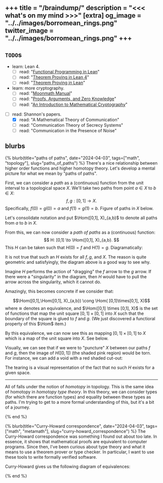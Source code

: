 +++
title = "/braindump/"
description = "<<< what's on my mind >>>"
[extra]
og_image = "../../images/borromean_rings.png"
twitter_image = "../../images/borromean_rings.png"
+++
---

## `TODO`s
- learn: Lean 4.
  - [ ] read: "[Functional Programming in Lean](https://lean-lang.org/functional_programming_in_lean/)" 
  - [ ] read: "[Theorem Proving in Lean 4](https://leanprover.github.io/theorem_proving_in_lean4/)"
  - [ ] read: "[Theorem Proving in Lean](https://leanprover.github.io/theorem_proving_in_lean/)"
- learn: more cryptography. 
  - [ ] read: "[Moonmath Manual](https://github.com/LeastAuthority/moonmath-manual)"
  - [ ] read: "[Proofs, Arguments, and Zero Knowledge](https://people.cs.georgetown.edu/jthaler/ProofsArgsAndZK.html)"
  - [ ] read: "[An Introduction to Mathematical Cryptography](https://link.springer.com/book/10.1007/978-0-387-77993-5)"
- [ ] read: Shannon's papers.
    - [x] read: "A Mathematical Theory of Communication"
    - [ ] read: "Communication Theory of Secrecy Systems"
    - [ ] read: "Communication in the Presence of Noise"

## blurbs

{% blurb(title="paths of paths", date="2024-04-03", tags=["math", "topology"], slug="paths_of_paths") %}
There's a nice relationship between higher order functions and higher homotopy theory.
Let's develop a mental picture for what we mean by "paths of paths".

First, we can consider a *path* as a (continuous) function from the unit interval to a topological space $X$. 
We'll take two paths from point $a \in X$ to $b\in X$:
$$
f,g: [0, 1] \to X.
$$
Specifically, $f(0)=g(0)=a$ and $f(1)=g(1)=b$. 
Figure of paths in $X$ below.

<script type="text/tikz"> 


\tikzset{every picture/.style={line width=0.75pt}} %set default line width to 0.75pt        

\begin{tikzpicture}[x=0.75pt,y=0.75pt,yscale=-1,xscale=1]
%uncomment if require: \path (0,300); %set diagram left start at 0, and has height of 300

%Shape: Circle [id:dp5916889764018756] 
\draw  [color={rgb, 255:red, 107; green, 201; blue, 223 }  ,draw opacity=1 ][fill={rgb, 255:red, 107; green, 201; blue, 223 }  ,fill opacity=1 ] (154,156.71) .. controls (154,154.66) and (155.66,153) .. (157.71,153) .. controls (159.77,153) and (161.43,154.66) .. (161.43,156.71) .. controls (161.43,158.77) and (159.77,160.43) .. (157.71,160.43) .. controls (155.66,160.43) and (154,158.77) .. (154,156.71) -- cycle ;
%Shape: Circle [id:dp46790486808185605] 
\draw  [color={rgb, 255:red, 107; green, 201; blue, 223 }  ,draw opacity=1 ][fill={rgb, 255:red, 107; green, 201; blue, 223 }  ,fill opacity=1 ] (350,115.71) .. controls (350,113.66) and (351.66,112) .. (353.71,112) .. controls (355.77,112) and (357.43,113.66) .. (357.43,115.71) .. controls (357.43,117.77) and (355.77,119.43) .. (353.71,119.43) .. controls (351.66,119.43) and (350,117.77) .. (350,115.71) -- cycle ;
%Curve Lines [id:da999241019120903] 
\draw [color={rgb, 255:red, 107; green, 201; blue, 223 }  ,draw opacity=1 ]   (157.71,156.71) .. controls (211.67,186.71) and (313.71,145.71) .. (353.71,115.71) ;
\draw [shift={(265.41,157.45)}, rotate = 164.39] [fill={rgb, 255:red, 107; green, 201; blue, 223 }  ,fill opacity=1 ][line width=0.08]  [draw opacity=0] (8.93,-4.29) -- (0,0) -- (8.93,4.29) -- cycle    ;
%Curve Lines [id:da6077084593527825] 
\draw [color={rgb, 255:red, 107; green, 201; blue, 223 }  ,draw opacity=1 ]   (157.71,156.71) .. controls (177.67,92.71) and (264.67,24.71) .. (353.71,115.71) ;
\draw [shift={(248.55,72.92)}, rotate = 168.64] [fill={rgb, 255:red, 107; green, 201; blue, 223 }  ,fill opacity=1 ][line width=0.08]  [draw opacity=0] (8.93,-4.29) -- (0,0) -- (8.93,4.29) -- cycle    ;
%Shape: Rectangle [id:dp2181122147040886] 
\draw  [color={rgb, 255:red, 107; green, 201; blue, 223 }  ,draw opacity=1 ][line width=1.5]  (110.67,47) -- (400.67,47) -- (400.67,192) -- (110.67,192) -- cycle ;

% Text Node
\draw (274,152.4) node [anchor=north west][inner sep=0.75pt]  [font=\large,color={rgb, 255:red, 107; green, 201; blue, 223 }  ,opacity=1 ,xscale=1.1,yscale=1.1]  {$g$};
% Text Node
\draw (210,57.4) node [anchor=north west][inner sep=0.75pt]  [font=\large,color={rgb, 255:red, 107; green, 201; blue, 223 }  ,opacity=1 ,xscale=1.1,yscale=1.1]  {$f$};
% Text Node
\draw (140,153.4) node [anchor=north west][inner sep=0.75pt]  [font=\large,color={rgb, 255:red, 107; green, 201; blue, 223 }  ,opacity=1 ,xscale=1.1,yscale=1.1]  {$a$};
% Text Node
\draw (364,108.4) node [anchor=north west][inner sep=0.75pt]  [font=\large,color={rgb, 255:red, 107; green, 201; blue, 223 }  ,opacity=1 ,xscale=1.1,yscale=1.1]  {$b$};
% Text Node
\draw (98,22.4) node [anchor=north west][inner sep=0.75pt]  [font=\large,color={rgb, 255:red, 107; green, 201; blue, 223 }  ,opacity=1 ,xscale=1.1,yscale=1.1]  {$X$};


\end{tikzpicture}
</script>

Let's consolidate notation and put $\Hom([0,1], X)_{a,b}$ to denote all paths from $a$ to $b$ in $X$. 

From this, we can now consider a *path of paths* as a (continuous) function:
$$
H: [0,1] \to \Hom([0,1], X)_{a,b}.
$$
This $H$ can be taken such that $H(0)=f$ and $H(1)=g$.
Diagramatically:
<script type="text/tikz">


\tikzset{every picture/.style={line width=0.75pt}} %set default line width to 0.75pt        

\begin{tikzpicture}[x=0.75pt,y=0.75pt,yscale=-1,xscale=1]
%uncomment if require: \path (0,281); %set diagram left start at 0, and has height of 281

%Curve Lines [id:da9388209042996238] 
\draw [color={rgb, 255:red, 107; green, 201; blue, 223 }  ,draw opacity=1 ]   (29.05,106.56) .. controls (81.95,11.69) and (211.72,13.94) .. (272.24,108.86) ;
\draw [shift={(273.15,110.3)}, rotate = 238.03] [fill={rgb, 255:red, 107; green, 201; blue, 223 }  ,fill opacity=1 ][line width=0.08]  [draw opacity=0] (10.72,-5.15) -- (0,0) -- (10.72,5.15) -- (7.12,0) -- cycle    ;
%Curve Lines [id:da22390256742717696] 
\draw [color={rgb, 255:red, 107; green, 201; blue, 223 }  ,draw opacity=1 ]   (29.05,162.98) .. controls (81.95,248.85) and (215.74,253.37) .. (272.3,166.66) ;
\draw [shift={(273.15,165.34)}, rotate = 122.48] [fill={rgb, 255:red, 107; green, 201; blue, 223 }  ,fill opacity=1 ][line width=0.08]  [draw opacity=0] (10.72,-5.15) -- (0,0) -- (10.72,5.15) -- (7.12,0) -- cycle    ;
%Straight Lines [id:da3453292356684231] 
\draw [color={rgb, 255:red, 107; green, 201; blue, 223 }  ,draw opacity=1 ]   (147.09,58) -- (147.09,204.51)(144.09,58) -- (144.09,204.51) ;
\draw [shift={(145.59,213.51)}, rotate = 270] [fill={rgb, 255:red, 107; green, 201; blue, 223 }  ,fill opacity=1 ][line width=0.08]  [draw opacity=0] (10.72,-5.15) -- (0,0) -- (10.72,5.15) -- (7.12,0) -- cycle    ;

% Text Node
\draw (4.72,122.56) node [anchor=north west][inner sep=0.75pt]  [font=\large,color={rgb, 255:red, 107; green, 201; blue, 223 }  ,opacity=1 ,xscale=1.1,yscale=1.1]  {$[ 0,1]$};
% Text Node
\draw (265.67,126.03) node [anchor=north west][inner sep=0.75pt]  [font=\large,color={rgb, 255:red, 107; green, 201; blue, 223 }  ,opacity=1 ,xscale=1.1,yscale=1.1]  {$X$};
% Text Node
\draw (140.37,4.93) node [anchor=north west][inner sep=0.75pt]  [font=\large,color={rgb, 255:red, 107; green, 201; blue, 223 }  ,opacity=1 ,xscale=1.1,yscale=1.1]  {$f$};
% Text Node
\draw (140.68,241.63) node [anchor=north west][inner sep=0.75pt]  [font=\large,color={rgb, 255:red, 107; green, 201; blue, 223 }  ,opacity=1 ,xscale=1.1,yscale=1.1]  {$g$};
% Text Node
\draw (154.85,126.03) node [anchor=north west][inner sep=0.75pt]  [font=\large,color={rgb, 255:red, 107; green, 201; blue, 223 }  ,opacity=1 ,xscale=1.1,yscale=1.1]  {$F$};


\end{tikzpicture}
</script>
It is not true that such an $H$ exists for all $f,g$, and $X$.
The reason is quite geometric and satisfyingly, the diagram above is a good way to see why.

Imagine $H$ performs the action of "dragging" the $f$ arrow to the $g$ arrow. If there were a "singularity" in the diagram, then $H$ would have to pull the arrow across the singularity, which it cannot do.

Amazingly, this becomes concrete if we consider that:

$$\Hom([0,1],\Hom([0,1], X)_{a,b}) \cong  \Hom( [0,1]\times[0,1], X)$$
where $\cong$ denotes an equivalence, and $\Hom([0,1] \times [0,1], X)$ is the set of functions that map the unit square $[0,1] \times [0,1]$ into $X$ such that the boundary of the square is glued to $f$ and $g$.
(We just discovered a functioral property of this $\Hom$ item.)

By this equivalence, we can now see this as mapping $[0,1]\times[0,1]$ to $X$ which is a map of the unit square into $X$.
See below.
<script type="text/tikz">


\tikzset{every picture/.style={line width=0.75pt}} %set default line width to 0.75pt        

\begin{tikzpicture}[x=0.75pt,y=0.75pt,yscale=-1,xscale=1]
%uncomment if require: \path (0,300); %set diagram left start at 0, and has height of 300

%Shape: Circle [id:dp5916889764018756] 
\draw  [color={rgb, 255:red, 107; green, 201; blue, 223 }  ,draw opacity=1 ][fill={rgb, 255:red, 107; green, 201; blue, 223 }  ,fill opacity=1 ] (154,156.71) .. controls (154,154.66) and (155.66,153) .. (157.71,153) .. controls (159.77,153) and (161.43,154.66) .. (161.43,156.71) .. controls (161.43,158.77) and (159.77,160.43) .. (157.71,160.43) .. controls (155.66,160.43) and (154,158.77) .. (154,156.71) -- cycle ;
%Shape: Circle [id:dp46790486808185605] 
\draw  [color={rgb, 255:red, 107; green, 201; blue, 223 }  ,draw opacity=1 ][fill={rgb, 255:red, 107; green, 201; blue, 223 }  ,fill opacity=1 ] (350,115.71) .. controls (350,113.66) and (351.66,112) .. (353.71,112) .. controls (355.77,112) and (357.43,113.66) .. (357.43,115.71) .. controls (357.43,117.77) and (355.77,119.43) .. (353.71,119.43) .. controls (351.66,119.43) and (350,117.77) .. (350,115.71) -- cycle ;
%Curve Lines [id:da999241019120903] 
\draw [color={rgb, 255:red, 107; green, 201; blue, 223 }  ,draw opacity=1 ][fill={rgb, 255:red, 255; green, 121; blue, 198 }  ,fill opacity=0.18 ]   (157.71,156.71) .. controls (211.67,186.71) and (313.71,145.71) .. (353.71,115.71) ;
\draw [shift={(265.41,157.45)}, rotate = 164.39] [fill={rgb, 255:red, 107; green, 201; blue, 223 }  ,fill opacity=1 ][line width=0.08]  [draw opacity=0] (8.93,-4.29) -- (0,0) -- (8.93,4.29) -- cycle    ;
%Curve Lines [id:da6077084593527825] 
\draw [color={rgb, 255:red, 107; green, 201; blue, 223 }  ,draw opacity=1 ][fill={rgb, 255:red, 255; green, 121; blue, 198 }  ,fill opacity=0.18 ]   (157.71,156.71) .. controls (177.67,92.71) and (264.67,24.71) .. (353.71,115.71) ;
\draw [shift={(248.55,72.92)}, rotate = 168.64] [fill={rgb, 255:red, 107; green, 201; blue, 223 }  ,fill opacity=1 ][line width=0.08]  [draw opacity=0] (8.93,-4.29) -- (0,0) -- (8.93,4.29) -- cycle    ;
%Shape: Rectangle [id:dp2181122147040886] 
\draw  [color={rgb, 255:red, 107; green, 201; blue, 223 }  ,draw opacity=1 ][line width=1.5]  (110.67,47) -- (400.67,47) -- (400.67,192) -- (110.67,192) -- cycle ;

% Text Node
\draw (274,152.4) node [anchor=north west][inner sep=0.75pt]  [font=\large,color={rgb, 255:red, 107; green, 201; blue, 223 }  ,opacity=1 ,xscale=1.1,yscale=1.1]  {$g$};
% Text Node
\draw (210,57.4) node [anchor=north west][inner sep=0.75pt]  [font=\large,color={rgb, 255:red, 107; green, 201; blue, 223 }  ,opacity=1 ,xscale=1.1,yscale=1.1]  {$f$};
% Text Node
\draw (140,153.4) node [anchor=north west][inner sep=0.75pt]  [font=\large,color={rgb, 255:red, 107; green, 201; blue, 223 }  ,opacity=1 ,xscale=1.1,yscale=1.1]  {$a$};
% Text Node
\draw (364,108.4) node [anchor=north west][inner sep=0.75pt]  [font=\large,color={rgb, 255:red, 107; green, 201; blue, 223 }  ,opacity=1 ,xscale=1.1,yscale=1.1]  {$b$};
% Text Node
\draw (98,22.4) node [anchor=north west][inner sep=0.75pt]  [font=\large,color={rgb, 255:red, 107; green, 201; blue, 223 }  ,opacity=1 ,xscale=1.1,yscale=1.1]  {$X$};
% Text Node
\draw (218,107.4) node [anchor=north west][inner sep=0.75pt]  [font=\large,color={rgb, 255:red, 255; green, 121; blue, 198 }  ,opacity=1 ,xscale=1.1,yscale=1.1]  {$H([ 0,1])$};
\end{tikzpicture}
</script>

Visually, we can see that if we were to "puncture" $X$ between our paths $f$ and $g$, then the image of $H([0,1])$ (the shaded pink region) would be torn.
For instance, we can add a void with a red shaded cut-out:
<script type="text/tikz">


\tikzset{every picture/.style={line width=0.75pt}} %set default line width to 0.75pt        

\begin{tikzpicture}[x=0.75pt,y=0.75pt,yscale=-1,xscale=1]
%uncomment if require: \path (0,300); %set diagram left start at 0, and has height of 300

%Shape: Circle [id:dp5916889764018756] 
\draw  [color={rgb, 255:red, 107; green, 201; blue, 223 }  ,draw opacity=1 ][fill={rgb, 255:red, 107; green, 201; blue, 223 }  ,fill opacity=1 ] (154,156.71) .. controls (154,154.66) and (155.66,153) .. (157.71,153) .. controls (159.77,153) and (161.43,154.66) .. (161.43,156.71) .. controls (161.43,158.77) and (159.77,160.43) .. (157.71,160.43) .. controls (155.66,160.43) and (154,158.77) .. (154,156.71) -- cycle ;
%Shape: Circle [id:dp46790486808185605] 
\draw  [color={rgb, 255:red, 107; green, 201; blue, 223 }  ,draw opacity=1 ][fill={rgb, 255:red, 107; green, 201; blue, 223 }  ,fill opacity=1 ] (350,115.71) .. controls (350,113.66) and (351.66,112) .. (353.71,112) .. controls (355.77,112) and (357.43,113.66) .. (357.43,115.71) .. controls (357.43,117.77) and (355.77,119.43) .. (353.71,119.43) .. controls (351.66,119.43) and (350,117.77) .. (350,115.71) -- cycle ;
%Curve Lines [id:da999241019120903] 
\draw [color={rgb, 255:red, 107; green, 201; blue, 223 }  ,draw opacity=1 ]   (157.71,156.71) .. controls (211.67,186.71) and (313.71,145.71) .. (353.71,115.71) ;
\draw [shift={(265.41,157.45)}, rotate = 164.39] [fill={rgb, 255:red, 107; green, 201; blue, 223 }  ,fill opacity=1 ][line width=0.08]  [draw opacity=0] (8.93,-4.29) -- (0,0) -- (8.93,4.29) -- cycle    ;
%Curve Lines [id:da6077084593527825] 
\draw [color={rgb, 255:red, 107; green, 201; blue, 223 }  ,draw opacity=1 ]   (157.71,156.71) .. controls (177.67,92.71) and (264.67,24.71) .. (353.71,115.71) ;
\draw [shift={(248.55,72.92)}, rotate = 168.64] [fill={rgb, 255:red, 107; green, 201; blue, 223 }  ,fill opacity=1 ][line width=0.08]  [draw opacity=0] (8.93,-4.29) -- (0,0) -- (8.93,4.29) -- cycle    ;
%Shape: Rectangle [id:dp2181122147040886] 
\draw  [color={rgb, 255:red, 107; green, 201; blue, 223 }  ,draw opacity=1 ][line width=1.5]  (110.67,47) -- (400.67,47) -- (400.67,192) -- (110.67,192) -- cycle ;
%Shape: Circle [id:dp5952944687629388] 
\draw  [color={rgb, 255:red, 107; green, 201; blue, 223 }  ,draw opacity=1 ][fill={rgb, 255:red, 255; green, 5; blue, 0 }  ,fill opacity=0.44 ][line width=1.5]  (245,114.5) .. controls (245,108.15) and (250.15,103) .. (256.5,103) .. controls (262.85,103) and (268,108.15) .. (268,114.5) .. controls (268,120.85) and (262.85,126) .. (256.5,126) .. controls (250.15,126) and (245,120.85) .. (245,114.5) -- cycle ;

% Text Node
\draw (274,152.4) node [anchor=north west][inner sep=0.75pt]  [font=\large,color={rgb, 255:red, 107; green, 201; blue, 223 }  ,opacity=1 ,xscale=1.1,yscale=1.1]  {$g$};
% Text Node
\draw (210,57.4) node [anchor=north west][inner sep=0.75pt]  [font=\large,color={rgb, 255:red, 107; green, 201; blue, 223 }  ,opacity=1 ,xscale=1.1,yscale=1.1]  {$f$};
% Text Node
\draw (140,153.4) node [anchor=north west][inner sep=0.75pt]  [font=\large,color={rgb, 255:red, 107; green, 201; blue, 223 }  ,opacity=1 ,xscale=1.1,yscale=1.1]  {$a$};
% Text Node
\draw (364,108.4) node [anchor=north west][inner sep=0.75pt]  [font=\large,color={rgb, 255:red, 107; green, 201; blue, 223 }  ,opacity=1 ,xscale=1.1,yscale=1.1]  {$b$};
% Text Node
\draw (98,22.4) node [anchor=north west][inner sep=0.75pt]  [font=\large,color={rgb, 255:red, 107; green, 201; blue, 223 }  ,opacity=1 ,xscale=1.1,yscale=1.1]  {$X$};


\end{tikzpicture}
</script>
The tearing is a visual representation of the fact that no such $H$ exists for a given space.

---
All of falls under the notion of *homotopy* in topology.
This is the same idea of homotopy in *homotopy type theory*.
In this theory, we can consider types (for which there are function types) and equality between these types as paths.
I'm trying to get to a more formal understanding of this, but it's a bit of a journey.

{% end %}

{% blurb(title="Curry-Howard correspondence", date="2024-04-03", tags=["math", "metamath"], slug="curry-howard_correspondence") %}
The Curry-Howard correspondence was something I found out about too late.
In essence, it shows that mathematical proofs are equivalent to computer programs. 
Since then, I've been curious about type theory and what it means to use a theorem prover or type checker.
In particular, I want to use these tools to write formally verified software.

Curry-Howard gives us the following diagram of equivalences:

<script type="text/tikz">
\tikzset{every picture/.style={line width=0.75pt}} %set default line width to 0.75pt        
\begin{tikzpicture}[x=0.75pt,y=0.75pt,yscale=-1,xscale=1]

%Straight Lines [id:da6002193061235851] 
\draw [color={rgb, 255:red, 107; green, 201; blue, 223 }  ,draw opacity=1 ][fill={rgb, 255:red, 107; green, 201; blue, 223 }  ,fill opacity=1 ]   (405.14,176.14) -- (282.14,176.14) ;
\draw [shift={(280.14,176.14)}, rotate = 360] [color={rgb, 255:red, 107; green, 201; blue, 223 }  ,draw opacity=1 ][line width=0.75]    (10.93,-3.29) .. controls (6.95,-1.4) and (3.31,-0.3) .. (0,0) .. controls (3.31,0.3) and (6.95,1.4) .. (10.93,3.29)   ;
\draw [shift={(407.14,176.14)}, rotate = 180] [color={rgb, 255:red, 107; green, 201; blue, 223 }  ,draw opacity=1 ][line width=0.75]    (10.93,-3.29) .. controls (6.95,-1.4) and (3.31,-0.3) .. (0,0) .. controls (3.31,0.3) and (6.95,1.4) .. (10.93,3.29)   ;
%Straight Lines [id:da7254497935866558] 
\draw [color={rgb, 255:red, 107; green, 201; blue, 223 }  ,draw opacity=1 ][fill={rgb, 255:red, 107; green, 201; blue, 223 }  ,fill opacity=1 ]   (438.97,157.52) -- (384.31,81.76) ;
\draw [shift={(383.14,80.14)}, rotate = 54.19] [color={rgb, 255:red, 107; green, 201; blue, 223 }  ,draw opacity=1 ][line width=0.75]    (10.93,-3.29) .. controls (6.95,-1.4) and (3.31,-0.3) .. (0,0) .. controls (3.31,0.3) and (6.95,1.4) .. (10.93,3.29)   ;
\draw [shift={(440.14,159.14)}, rotate = 234.19] [color={rgb, 255:red, 107; green, 201; blue, 223 }  ,draw opacity=1 ][line width=0.75]    (10.93,-3.29) .. controls (6.95,-1.4) and (3.31,-0.3) .. (0,0) .. controls (3.31,0.3) and (6.95,1.4) .. (10.93,3.29)   ;
%Straight Lines [id:da7273005969982188] 
\draw [color={rgb, 255:red, 107; green, 201; blue, 223 }  ,draw opacity=1 ][fill={rgb, 255:red, 107; green, 201; blue, 223 }  ,fill opacity=1 ]   (265.83,82.65) -- (207.46,149.64) ;
\draw [shift={(206.14,151.14)}, rotate = 311.07] [color={rgb, 255:red, 107; green, 201; blue, 223 }  ,draw opacity=1 ][line width=0.75]    (10.93,-3.29) .. controls (6.95,-1.4) and (3.31,-0.3) .. (0,0) .. controls (3.31,0.3) and (6.95,1.4) .. (10.93,3.29)   ;
\draw [shift={(267.14,81.14)}, rotate = 131.07] [color={rgb, 255:red, 107; green, 201; blue, 223 }  ,draw opacity=1 ][line width=0.75]    (10.93,-3.29) .. controls (6.95,-1.4) and (3.31,-0.3) .. (0,0) .. controls (3.31,0.3) and (6.95,1.4) .. (10.93,3.29)   ;

% Text Node
\draw (274,50) node [anchor=north west][inner sep=0.75pt]  [font=\large,color={rgb, 255:red, 107; green, 201; blue, 223 }  ,opacity=1 ,xscale=1.1,yscale=1.1] [align=left] {\texttt{Type Theory}};
% Text Node
\draw (126,166) node [anchor=north west][inner sep=0.75pt]  [font=\large,color={rgb, 255:red, 107; green, 201; blue, 223 }  ,opacity=1 ,xscale=1.1,yscale=1.1] [align=left] {\texttt{Category Theory}};
% Text Node
\draw (424,167) node [anchor=north west][inner sep=0.75pt]  [font=\large,color={rgb, 255:red, 107; green, 201; blue, 223 }  ,opacity=1 ,xscale=1.1,yscale=1.1] [align=left] {\texttt{Logic}};

\end{tikzpicture}
</script>
<!-- 
Copilot wrote the following, I wonder if this is correct?
- Propositions as Types
- Proofs as Programs
- Normalization as Computation -->
{% end %}
